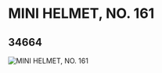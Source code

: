 # MINI HELMET, NO. 161
## 34664
![MINI HELMET, NO. 161](https://lc-www-live-s.legocdn.com/media/bricks/5/2/6197109.jpg)